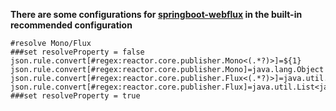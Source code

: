 **There are some configurations for [springboot-webflux](https://docs.spring.io/spring/docs/current/spring-framework-reference/web-reactive.html#webflux) in the built-in recommended configuration**

```properties
#resolve Mono/Flux
###set resolveProperty = false
json.rule.convert[#regex:reactor.core.publisher.Mono<(.*?)>]=${1}
json.rule.convert[#regex:reactor.core.publisher.Mono]=java.lang.Object
json.rule.convert[#regex:reactor.core.publisher.Flux<(.*?)>]=java.util.List<${1}>
json.rule.convert[#regex:reactor.core.publisher.Flux]=java.util.List<java.lang.Object>
###set resolveProperty = true
```